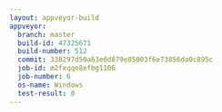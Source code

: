 ```yaml
---
layout: appveyor-build
appveyor:
  branch: master
  build-id: 47325671
  build-number: 512
  commit: 338297d50a63e6d879e85003f6e73856da0c895c
  job-id: m2fxqqe8efbg1106
  job-number: 6
  os-name: Windows
  test-result: 0
---
```

